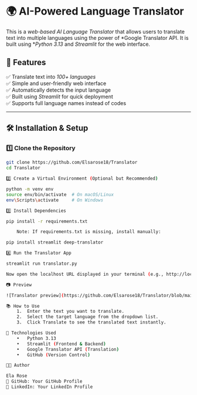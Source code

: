 # 🌍 AI-Powered Language Translator

This is a *web-based AI Language Translator* that allows users to translate text into multiple languages using the power of *Google Translator API. It is built using **Python 3.13* and *Streamlit* for the web interface.

## 🚀 Features
✅ Translate text into *100+ languages*  
✅ Simple and user-friendly web interface  
✅ Automatically detects the input language  
✅ Built using *Streamlit* for quick deployment  
✅ Supports full language names instead of codes  

---

## 🛠 Installation & Setup

### 1️⃣ Clone the Repository
```bash
git clone https://github.com/Elsarose18/Translator
cd Translator

2️⃣ Create a Virtual Environment (Optional but Recommended)

python -m venv env
source env/bin/activate  # On macOS/Linux
env\Scripts\activate     # On Windows

3️⃣ Install Dependencies

pip install -r requirements.txt

	Note: If requirements.txt is missing, install manually:

pip install streamlit deep-translator

4️⃣ Run the Translator App

streamlit run translator.py

Now open the localhost URL displayed in your terminal (e.g., http://localhost:8501) to use the translator.

📷 Preview

![Translator preview](https://github.com/Elsarose18/Translator/blob/main/translator.png?raw=true)

📚 How to Use
	1.	Enter the text you want to translate.
	2.	Select the target language from the dropdown list.
	3.	Click Translate to see the translated text instantly.

🔧 Technologies Used
	•	Python 3.13
	•	Streamlit (Frontend & Backend)
	•	Google Translator API (Translation)
	•	GitHub (Version Control)

👨‍💻 Author

Ela Rose
📌 GitHub: Your GitHub Profile
📌 LinkedIn: Your LinkedIn Profile

